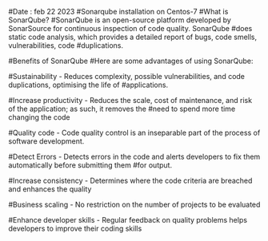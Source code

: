 #Date : feb 22 2023
#Sonarqube installation on Centos-7
#What is SonarQube?
#SonarQube is an open-source platform developed by SonarSource for continuous inspection of code quality. SonarQube #does static code analysis, which provides a detailed report of bugs, code smells, vulnerabilities, code #duplications.

#Benefits of SonarQube
#Here are some advantages of using SonarQube:

#Sustainability - Reduces complexity, possible vulnerabilities, and code duplications, optimising the life of #applications.

#Increase productivity - Reduces the scale, cost of maintenance, and risk of the application; as such, it removes the #need to spend more time changing the code

#Quality code - Code quality control is an inseparable part of the process of software development.

#Detect Errors - Detects errors in the code and alerts developers to fix them automatically before submitting them #for output.

#Increase consistency - Determines where the code criteria are breached and enhances the quality

#Business scaling - No restriction on the number of projects to be evaluated

#Enhance developer skills - Regular feedback on quality problems helps developers to improve their coding skills